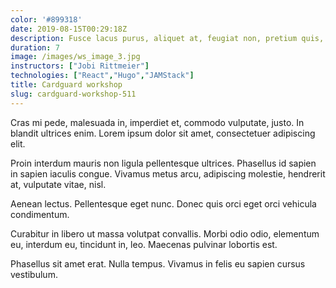 ```yaml
---
color: '#899318'
date: 2019-08-15T00:29:18Z
description: Fusce lacus purus, aliquet at, feugiat non, pretium quis, lectus. Suspendisse potenti.
duration: 7
image: /images/ws_image_3.jpg
instructors: ["Jobi Rittmeier"]
technologies: ["React","Hugo","JAMStack"]
title: Cardguard workshop
slug: cardguard-workshop-511
---
```

Cras mi pede, malesuada in, imperdiet et, commodo vulputate, justo. In blandit ultrices enim. Lorem ipsum dolor sit amet, consectetuer adipiscing elit.

Proin interdum mauris non ligula pellentesque ultrices. Phasellus id sapien in sapien iaculis congue. Vivamus metus arcu, adipiscing molestie, hendrerit at, vulputate vitae, nisl.

Aenean lectus. Pellentesque eget nunc. Donec quis orci eget orci vehicula condimentum.

Curabitur in libero ut massa volutpat convallis. Morbi odio odio, elementum eu, interdum eu, tincidunt in, leo. Maecenas pulvinar lobortis est.

Phasellus sit amet erat. Nulla tempus. Vivamus in felis eu sapien cursus vestibulum.
